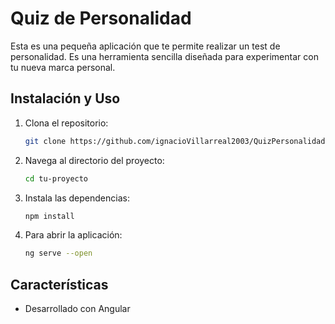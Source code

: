 # Quiz de Personalidad

Esta es una pequeña aplicación que te permite realizar un test de personalidad. Es una herramienta sencilla diseñada para experimentar con tu nueva marca personal.

## Instalación y Uso
1. Clona el repositorio:
    ```bash
    git clone https://github.com/ignacioVillarreal2003/QuizPersonalidad.git
    ```

2. Navega al directorio del proyecto:
    ```bash
    cd tu-proyecto
    ```

3. Instala las dependencias:
    ```bash
    npm install
    ```

4. Para abrir la aplicación:
    ```bash
    ng serve --open
    ```

## Características
- Desarrollado con Angular
